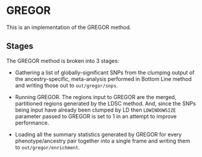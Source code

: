 # GREGOR

This is an implementation of the GREGOR method.

## Stages

The GREGOR method is broken into 3 stages:

* Gathering a list of globally-significant SNPs from the clumping output of the ancestry-specific, meta-analysis performed in Bottom Line method and writing those out to `out/gregor/snps`.

* Running GREGOR. The regions input to GREGOR are the merged, partitioned regions generated by the LDSC method. And, since the SNPs being input have already been clumped by LD then `LDWINDOWSIZE` parameter passed to GREGOR is set to 1 in an attempt to improve performance.

* Loading all the summary statistics generated by GREGOR for every phenotype/ancestry pair together into a single frame and writing them to `out/gregor/enrichment`.
